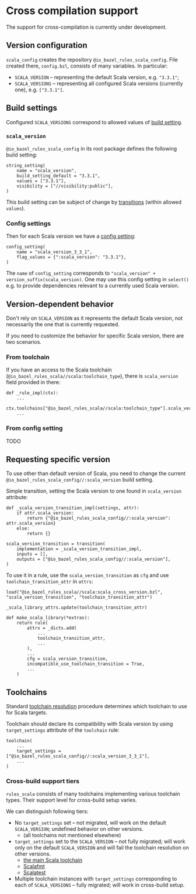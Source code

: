 # Cross compilation support

The support for cross-compilation is currently under development.

## Version configuration

`scala_config` creates the repository `@io_bazel_rules_scala_config`.
File created there, `config.bzl`, consists of many variables. In particular:
* `SCALA_VERSION` – representing the default Scala version, e.g. `"3.3.1"`;
* `SCALA_VERSIONS` – representing all configured Scala versions (currently one), e.g. `["3.3.1"]`.


## Build settings
Configured `SCALA_VERSIONS` correspond to allowed values of [build setting](https://bazel.build/extending/config#user-defined-build-setting).

### `scala_version`
`@io_bazel_rules_scala_config` in its root package defines the following build setting:
```starlark
string_setting(
    name = "scala_version",
    build_setting_default = "3.3.1",
    values = ["3.3.1"],
    visibility = ["//visibility:public"],
)
```
This build setting can be subject of change by [transitions](https://bazel.build/extending/config#user-defined-transitions) (within allowed `values`).

### Config settings
Then for each Scala version we have a [config setting](https://bazel.build/extending/config#build-settings-and-select):
```starlark
config_setting(
    name = "scala_version_3_3_1",
    flag_values = {":scala_version": "3.3.1"},
)
```
The `name` of `config_setting` corresponds to `"scala_version" + version_suffix(scala_version)`.
One may use this config setting in `select()` e.g. to provide dependencies relevant to a currently used Scala version.


## Version-dependent behavior
Don't rely on `SCALA_VERSION` as it represents the default Scala version, not necessarily the one that is currently requested.

If you need to customize the behavior for specific Scala version, there are two scenarios.

### From toolchain
If you have an access to the Scala toolchain (`@io_bazel_rules_scala//scala:toolchain_type`), there is `scala_version` field provided in there:
```starlark
def _rule_impl(ctx):
    ...
    ctx.toolchains["@io_bazel_rules_scala//scala:toolchain_type"].scala_version
    ...
```

### From config setting
TODO


## Requesting specific version
To use other than default version of Scala, you need to change the current `@io_bazel_rules_scala_config//:scala_version` build setting.

Simple transition, setting the Scala version to one found in `scala_version` attribute:
```starlark
def _scala_version_transition_impl(settings, attr):
    if attr.scala_version:
        return {"@io_bazel_rules_scala_config//:scala_version": attr.scala_version}
    else:
        return {}

scala_version_transition = transition(
    implementation = _scala_version_transition_impl,
    inputs = [],
    outputs = ["@io_bazel_rules_scala_config//:scala_version"],
)
```

To use it in a rule, use the `scala_version_transition` as `cfg` and use `toolchain_transition_attr` in `attrs`:
```starlark
load("@io_bazel_rules_scala//scala:scala_cross_version.bzl", "scala_version_transition", "toolchain_transition_attr")

_scala_library_attrs.update(toolchain_transition_attr)

def make_scala_library(*extras):
    return rule(
        attrs = _dicts.add(
            ...
            toolchain_transition_attr,
            ...
        ),
        ...
        cfg = scala_version_transition,
        incompatible_use_toolchain_transition = True,
        ...
    )
```


## Toolchains
Standard [toolchain resolution](https://bazel.build/extending/toolchains#toolchain-resolution) procedure determines which toolchain to use for Scala targets.

Toolchain should declare its compatibility with Scala version by using `target_settings` attribute of the `toolchain` rule:

```starlark
toolchain(
    ...
    target_settings = ["@io_bazel_rules_scala_config//:scala_version_3_3_1"],
    ...
)
```

### Cross-build support tiers
`rules_scala` consists of many toolchains implementing various toolchain types.
Their support level for cross-build setup varies.

We can distinguish following tiers:

* No `target_settings` set – not migrated, will work on the default `SCALA_VERSION`; undefined behavior on other versions.
  * (all toolchains not mentioned elsewhere)
* `target_settings` set to the `SCALA_VERSION` – not fully migrated; will work only on the default `SCALA_VERSION` and will fail the toolchain resolution on other versions.
  * [the main Scala toolchain](scala/BUILD)
  * [Scalafmt](scala/scalafmt/BUILD)
  * [Scalatest](testing/testing.bzl)
* Multiple toolchain instances with `target_settings` corresponding to each of `SCALA_VERSIONS` – fully migrated; will work in cross-build setup.
